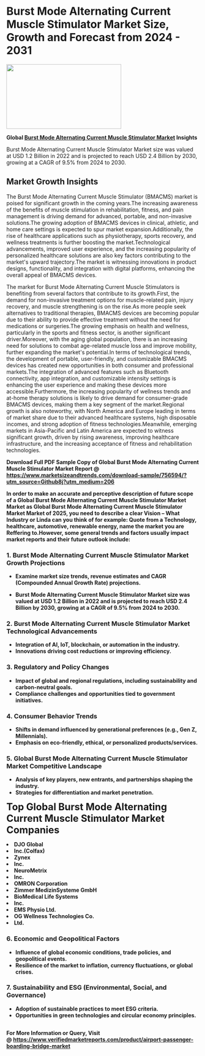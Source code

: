 <H1>Burst Mode Alternating Current Muscle Stimulator Market Size, Growth and Forecast from 2024 - 2031</H1><img class="aligncenter size-medium wp-image-584254" src="https://thirdeyenews.in/wp-content/uploads/2024/09/Global-Market-Research-300x168.jpeg" alt="" width="300" height="168" /><p><strong>Global&nbsp;<a href="https://www.marketsizeandtrends.com/download-sample/756594/?utm_source=Github8j?utm_medium=206">Burst Mode Alternating Current Muscle Stimulator Market</a> Insights</strong></p><p>Burst Mode Alternating Current Muscle Stimulator Market size was valued at USD 1.2 Billion in 2022 and is projected to reach USD 2.4 Billion by 2030, growing at a CAGR of 9.5% from 2024 to 2030.</p><p><h2>Market Growth Insights</h2> <p>The Burst Mode Alternating Current Muscle Stimulator (BMACMS) market is poised for significant growth in the coming years.The increasing awareness of the benefits of muscle stimulation in rehabilitation, fitness, and pain management is driving demand for advanced, portable, and non-invasive solutions.The growing adoption of BMACMS devices in clinical, athletic, and home care settings is expected to spur market expansion.Additionally, the rise of healthcare applications such as physiotherapy, sports recovery, and wellness treatments is further boosting the market.Technological advancements, improved user experience, and the increasing popularity of personalized healthcare solutions are also key factors contributing to the market's upward trajectory.The market is witnessing innovations in product designs, functionality, and integration with digital platforms, enhancing the overall appeal of BMACMS devices.<strong></strong> </p> <p>The market for Burst Mode Alternating Current Muscle Stimulators is benefiting from several factors that contribute to its growth.First, the demand for non-invasive treatment options for muscle-related pain, injury recovery, and muscle strengthening is on the rise.As more people seek alternatives to traditional therapies, BMACMS devices are becoming popular due to their ability to provide effective treatment without the need for medications or surgeries.The growing emphasis on health and wellness, particularly in the sports and fitness sector, is another significant driver.Moreover, with the aging global population, there is an increasing need for solutions to combat age-related muscle loss and improve mobility, further expanding the market's potential.In terms of technological trends, the development of portable, user-friendly, and customizable BMACMS devices has created new opportunities in both consumer and professional markets.The integration of advanced features such as Bluetooth connectivity, app integration, and customizable intensity settings is enhancing the user experience and making these devices more accessible.Furthermore, the increasing popularity of wellness trends and at-home therapy solutions is likely to drive demand for consumer-grade BMACMS devices, making them a key segment of the market.Regional growth is also noteworthy, with North America and Europe leading in terms of market share due to their advanced healthcare systems, high disposable incomes, and strong adoption of fitness technologies.Meanwhile, emerging markets in Asia-Pacific and Latin America are expected to witness significant growth, driven by rising awareness, improving healthcare infrastructure, and the increasing acceptance of fitness and rehabilitation technologies.<strong></p><p><span class=""><strong>Download Full PDF Sample Copy of Global Burst Mode Alternating Current Muscle Stimulator Market Report</strong> @ <a href="https://www.marketsizeandtrends.com/download-sample/756594/?utm_source=Github8j?utm_medium=206" target="_blank">https://www.marketsizeandtrends.com/download-sample/756594/?utm_source=Github8j?utm_medium=206</a></span></p><p>In order to make an accurate and perceptive description of future scope of a Global&nbsp;Burst Mode Alternating Current Muscle Stimulator Market Market as Global&nbsp;Burst Mode Alternating Current Muscle Stimulator Market Market of 2025, you need to describe a clear Vision &ndash; What Industry or Linda can you think of for example: Quote from a Technology, healthcare, automotive, renewable energy, name the market you are Reffering to.However, some general trends and factors usually impact market reports and their future outlook include:</p><h3>1.&nbsp;<strong>Burst Mode Alternating Current Muscle Stimulator Market Growth Projections</strong></h3><ul><li>Examine market size trends, revenue estimates and CAGR (Compounded Annual Growth Rate) projections.</li><li><p>Burst Mode Alternating Current Muscle Stimulator Market size was valued at USD 1.2 Billion in 2022 and is projected to reach USD 2.4 Billion by 2030, growing at a CAGR of 9.5% from 2024 to 2030.</p></li></ul><h3>2.&nbsp;<strong>Burst Mode Alternating Current Muscle Stimulator Market Technological Advancements</strong></h3><ul><li>Integration of AI, IoT, blockchain, or automation in the industry.</li><li>Innovations driving cost reductions or improving efficiency.</li></ul><h3>3.&nbsp;<strong>Regulatory and Policy Changes</strong></h3><ul><li>Impact of global and regional regulations, including sustainability and carbon-neutral goals.</li><li>Compliance challenges and opportunities tied to government initiatives.</li></ul><h3>4.&nbsp;<strong>Consumer Behavior Trends</strong></h3><ul><li>Shifts in demand influenced by generational preferences (e.g., Gen Z, Millennials).</li><li>Emphasis on eco-friendly, ethical, or personalized products/services.</li></ul><h3>5.&nbsp;<strong>Global Burst Mode Alternating Current Muscle Stimulator Market Competitive Landscape</strong></h3><ul><li>Analysis of key players, new entrants, and partnerships shaping the industry.</li><li>Strategies for differentiation and market penetration.</li></ul><p data-pm-slice="1 1 []"><span style="color: inherit; font-family: inherit; font-size: 25px;">Top Global Burst Mode Alternating Current Muscle Stimulator Market Companies</span></p><div class="" data-test-id=""><p><li>DJO Global</li><li> Inc.(Colfax)</li><li> Zynex</li><li> Inc.</li><li> NeuroMetrix</li><li> Inc.</li><li> OMRON Corporation</li><li> Zimmer MedizinSysteme GmbH</li><li> BioMedical Life Systems</li><li> Inc.</li><li> EMS Physio Ltd.</li><li> OG Wellness Technologies Co.</li><li> Ltd.</li></p></div><h3>6.&nbsp;<strong>Economic and Geopolitical Factors</strong></h3><ul><li>Influence of global economic conditions, trade policies, and geopolitical events.</li><li>Resilience of the market to inflation, currency fluctuations, or global crises.</li></ul><h3>7.&nbsp;<strong>Sustainability and ESG (Environmental, Social, and Governance)</strong></h3><ul><li>Adoption of sustainable practices to meet ESG criteria.</li><li>Opportunities in green technologies and circular economy principles.</li></ul><h2><strong style="font-size: 14px;">For More Information or Query, Visit @&nbsp;</strong><a style="background-color: #ffffff; font-size: 14px;" href="https://www.marketsizeandtrends.com/report/burst-mode-alternating-current-muscle-stimulator-market/" target="_blank">https://www.verifiedmarketreports.com/product/airport-passenger-boarding-bridge-market</a></h2>